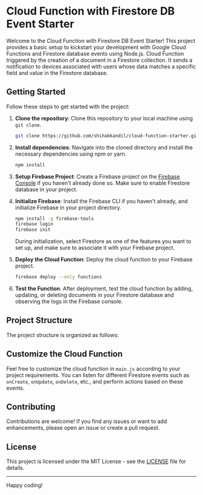 # Cloud Function with Firestore DB Event Starter

Welcome to the Cloud Function with Firestore DB Event Starter! This project provides a basic setup to kickstart your development with Google Cloud Functions and Firestore database events using Node.js.
Cloud Function triggered by the creation of a document in a Firestore collection. It sends a notification to devices associated with users whose data matches a specific field and value in the Firestore database.

## Getting Started

Follow these steps to get started with the project:

1. **Clone the repository**: Clone this repository to your local machine using `git clone`.

    ```bash
    git clone https://github.com/shihabkandil/cloud-function-starter.git
    ```

2. **Install dependencies**: Navigate into the cloned directory and install the necessary dependencies using npm or yarn.

    ```bash
    npm install
    ```

3. **Setup Firebase Project**: Create a Firebase project on the [Firebase Console](https://console.firebase.google.com/) if you haven't already done so. Make sure to enable Firestore database in your project.

4. **Initialize Firebase**: Install the Firebase CLI if you haven't already, and initialize Firebase in your project directory.

    ```bash
    npm install -g firebase-tools
    firebase login
    firebase init
    ```

    During initialization, select Firestore as one of the features you want to set up, and make sure to associate it with your Firebase project.

5. **Deploy the Cloud Function**: Deploy the cloud function to your Firebase project.

    ```bash
    firebase deploy --only functions
    ```

6. **Test the Function**: After deployment, test the cloud function by adding, updating, or deleting documents in your Firestore database and observing the logs in the Firebase console.

## Project Structure

The project structure is organized as follows:

## Customize the Cloud Function

Feel free to customize the cloud function in `main.js` according to your project requirements. You can listen for different Firestore events such as `onCreate`, `onUpdate`, `onDelete`, etc., and perform actions based on these events.

## Contributing

Contributions are welcome! If you find any issues or want to add enhancements, please open an issue or create a pull request.

## License

This project is licensed under the MIT License - see the [LICENSE](LICENSE) file for details.

---

Happy coding!


